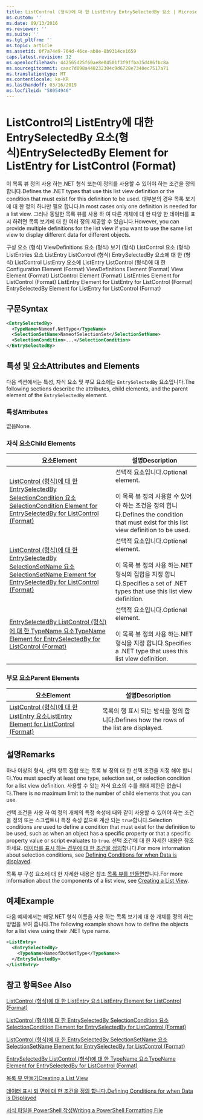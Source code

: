 ```yaml
---
title: ListControl (형식)에 대 한 ListEntry EntrySelectedBy 요소 | Microsoft Docs
ms.custom: ''
ms.date: 09/13/2016
ms.reviewer: ''
ms.suite: ''
ms.tgt_pltfrm: ''
ms.topic: article
ms.assetid: 0f7a74e9-764d-46ce-ab8e-8b9314ce1659
caps.latest.revision: 12
ms.openlocfilehash: 442565d25f60ae8e04501f3f9ffba35d486fbc8a
ms.sourcegitcommit: caac7d098a448232304c9d6728e7340ec7517a71
ms.translationtype: MT
ms.contentlocale: ko-KR
ms.lasthandoff: 03/16/2019
ms.locfileid: "58054946"
---
```

# <a name="entryselectedby-element-for-listentry-for-listcontrol-format"></a><span data-ttu-id="51a82-102">ListControl의 ListEntry에 대한 EntrySelectedBy 요소(형식)</span><span class="sxs-lookup"><span data-stu-id="51a82-102">EntrySelectedBy Element for ListEntry for ListControl (Format)</span></span>

<span data-ttu-id="51a82-103">이 목록 뷰 정의 사용 하는.NET 형식 또는이 정의를 사용할 수 있어야 하는 조건을 정의 합니다.</span><span class="sxs-lookup"><span data-stu-id="51a82-103">Defines the .NET types that use this list view definition or the condition that must exist for this definition to be used.</span></span> <span data-ttu-id="51a82-104">대부분의 경우 목록 보기에 대 한 정의 하나만 필요 합니다.</span><span class="sxs-lookup"><span data-stu-id="51a82-104">In most cases only one definition is needed for a list view.</span></span> <span data-ttu-id="51a82-105">그러나 동일한 목록 뷰를 사용 하 여 다른 개체에 대 한 다양 한 데이터를 표시 하려면 목록 보기에 대 한 여러 정의 제공할 수 있습니다.</span><span class="sxs-lookup"><span data-stu-id="51a82-105">However, you can provide multiple definitions for the list view if you want to use the same list view to display different data for different objects.</span></span>

<span data-ttu-id="51a82-106">구성 요소 (형식) ViewDefinitions 요소 (형식) 보기 (형식) ListControl 요소 (형식) ListEntries 요소 ListEntry ListControl (형식) EntrySelectedBy 요소에 대 한 (형식) ListControl ListEntry 요소에 ListEntry ListControl (형식)에 대 한</span><span class="sxs-lookup"><span data-stu-id="51a82-106">Configuration Element (Format) ViewDefinitions Element (Format) View Element (Format) ListControl Element (Format) ListEntries Element for ListControl (Format) ListEntry Element for ListEntry for ListControl (Format) EntrySelectedBy Element for ListEntry for ListControl (Format)</span></span>

## <a name="syntax"></a><span data-ttu-id="51a82-107">구문</span><span class="sxs-lookup"><span data-stu-id="51a82-107">Syntax</span></span>

```xml
<EntrySelectedBy>
  <TypeName>Nameof.NetType</TypeName>
  <SelectionSetName>NameofSelectionSet</SelectionSetName>
  <SelectionCondition>...</SelectionCondition>
</EntrySelectedBy>
```

## <a name="attributes-and-elements"></a><span data-ttu-id="51a82-108">특성 및 요소</span><span class="sxs-lookup"><span data-stu-id="51a82-108">Attributes and Elements</span></span>

<span data-ttu-id="51a82-109">다음 섹션에서는 특성, 자식 요소 및 부모 요소에는 `EntrySelectedBy` 요소입니다.</span><span class="sxs-lookup"><span data-stu-id="51a82-109">The following sections describe the attributes, child elements, and the parent element of the `EntrySelectedBy` element.</span></span>

### <a name="attributes"></a><span data-ttu-id="51a82-110">특성</span><span class="sxs-lookup"><span data-stu-id="51a82-110">Attributes</span></span>

<span data-ttu-id="51a82-111">없음</span><span class="sxs-lookup"><span data-stu-id="51a82-111">None.</span></span>

### <a name="child-elements"></a><span data-ttu-id="51a82-112">자식 요소</span><span class="sxs-lookup"><span data-stu-id="51a82-112">Child Elements</span></span>

|<span data-ttu-id="51a82-113">요소</span><span class="sxs-lookup"><span data-stu-id="51a82-113">Element</span></span>|<span data-ttu-id="51a82-114">설명</span><span class="sxs-lookup"><span data-stu-id="51a82-114">Description</span></span>|
|-------------|-----------------|
|[<span data-ttu-id="51a82-115">ListControl (형식)에 대 한 EntrySelectedBy SelectionCondition 요소</span><span class="sxs-lookup"><span data-stu-id="51a82-115">SelectionCondition Element for EntrySelectedBy for ListControl  (Format)</span></span>](./selectioncondition-element-for-entryselectedby-for-listcontrol-format.md)|<span data-ttu-id="51a82-116">선택적 요소입니다.</span><span class="sxs-lookup"><span data-stu-id="51a82-116">Optional element.</span></span><br /><br /> <span data-ttu-id="51a82-117">이 목록 뷰 정의 사용할 수 있어야 하는 조건을 정의 합니다.</span><span class="sxs-lookup"><span data-stu-id="51a82-117">Defines the condition that must exist for this list view definition to be used.</span></span>|
|[<span data-ttu-id="51a82-118">ListControl (형식)에 대 한 EntrySelectedBy SelectionSetName 요소</span><span class="sxs-lookup"><span data-stu-id="51a82-118">SelectionSetName Element for EntrySelectedBy for ListControl (Format)</span></span>](./selectionsetname-element-for-entryselectedby-for-listcontrol-format.md)|<span data-ttu-id="51a82-119">선택적 요소입니다.</span><span class="sxs-lookup"><span data-stu-id="51a82-119">Optional element.</span></span><br /><br /> <span data-ttu-id="51a82-120">이 목록 뷰 정의 사용 하는.NET 형식의 집합을 지정 합니다.</span><span class="sxs-lookup"><span data-stu-id="51a82-120">Specifies a set of .NET types that use this list view definition.</span></span>|
|[<span data-ttu-id="51a82-121">EntrySelectedBy ListControl (형식)에 대 한 TypeName 요소</span><span class="sxs-lookup"><span data-stu-id="51a82-121">TypeName Element for EntrySelectedBy for ListControl (Format)</span></span>](./typename-element-for-entryselectedby-for-listcontrol-format.md)|<span data-ttu-id="51a82-122">선택적 요소입니다.</span><span class="sxs-lookup"><span data-stu-id="51a82-122">Optional element.</span></span><br /><br /> <span data-ttu-id="51a82-123">이 목록 뷰 정의 사용 하는.NET 형식을 지정 합니다.</span><span class="sxs-lookup"><span data-stu-id="51a82-123">Specifies a .NET type that uses this list view definition.</span></span>|

### <a name="parent-elements"></a><span data-ttu-id="51a82-124">부모 요소</span><span class="sxs-lookup"><span data-stu-id="51a82-124">Parent Elements</span></span>

|<span data-ttu-id="51a82-125">요소</span><span class="sxs-lookup"><span data-stu-id="51a82-125">Element</span></span>|<span data-ttu-id="51a82-126">설명</span><span class="sxs-lookup"><span data-stu-id="51a82-126">Description</span></span>|
|-------------|-----------------|
|[<span data-ttu-id="51a82-127">ListControl (형식)에 대 한 ListEntry 요소</span><span class="sxs-lookup"><span data-stu-id="51a82-127">ListEntry Element for ListControl (Format)</span></span>](./listentry-element-for-listcontrol-format.md)|<span data-ttu-id="51a82-128">목록의 행 표시 되는 방식을 정의 합니다.</span><span class="sxs-lookup"><span data-stu-id="51a82-128">Defines how the rows of the list are displayed.</span></span>|

## <a name="remarks"></a><span data-ttu-id="51a82-129">설명</span><span class="sxs-lookup"><span data-stu-id="51a82-129">Remarks</span></span>

<span data-ttu-id="51a82-130">하나 이상의 형식, 선택 항목 집합 또는 목록 뷰 정의 대 한 선택 조건을 지정 해야 합니다.</span><span class="sxs-lookup"><span data-stu-id="51a82-130">You must specify at least one type, selection set, or selection condition for a list view definition.</span></span> <span data-ttu-id="51a82-131">사용할 수 있는 자식 요소의 수를 최대 제한은 없습니다.</span><span class="sxs-lookup"><span data-stu-id="51a82-131">There is no maximum limit to the number of child elements that you can use.</span></span>

<span data-ttu-id="51a82-132">선택 조건을 사용 하 여 정의 개체의 특정 속성에 때와 같이 사용할 수 있어야 하는 조건을 정의 또는 스크립트나 특정 속성 값으로 계산 되는 `true`합니다.</span><span class="sxs-lookup"><span data-stu-id="51a82-132">Selection conditions are used to define a condition that must exist for the definition to be used, such as when an object has a specific property or that a specific property value or script evaluates to `true`.</span></span> <span data-ttu-id="51a82-133">선택 조건에 대 한 자세한 내용은 참조 하세요. [데이터를 표시 하는 경우에 대 한 조건을 정의](./defining-conditions-for-displaying-data.md)합니다.</span><span class="sxs-lookup"><span data-stu-id="51a82-133">For more information about selection conditions, see [Defining Conditions for when Data is displayed](./defining-conditions-for-displaying-data.md).</span></span>

<span data-ttu-id="51a82-134">목록 뷰 구성 요소에 대 한 자세한 내용은 참조 [목록 뷰를 만들면](./creating-a-list-view.md)합니다.</span><span class="sxs-lookup"><span data-stu-id="51a82-134">For more information about the components of a list view, see [Creating a List View](./creating-a-list-view.md).</span></span>

## <a name="example"></a><span data-ttu-id="51a82-135">예제</span><span class="sxs-lookup"><span data-stu-id="51a82-135">Example</span></span>

<span data-ttu-id="51a82-136">다음 예제에서는 해당.NET 형식 이름을 사용 하는 목록 보기에 대 한 개체를 정의 하는 방법을 보여 줍니다.</span><span class="sxs-lookup"><span data-stu-id="51a82-136">The following example shows how to define the objects for a list view using their .NET type name.</span></span>

```xml
<ListEntry>
  <EntrySelectedBy>
    <TypeName>NameofDotNetType</TypeName>>
  </EntrySelectedBy>
</ListEntry>
```

## <a name="see-also"></a><span data-ttu-id="51a82-137">참고 항목</span><span class="sxs-lookup"><span data-stu-id="51a82-137">See Also</span></span>

[<span data-ttu-id="51a82-138">ListControl (형식)에 대 한 ListEntry 요소</span><span class="sxs-lookup"><span data-stu-id="51a82-138">ListEntry Element for ListControl (Format)</span></span>](./listentry-element-for-listcontrol-format.md)

[<span data-ttu-id="51a82-139">ListControl (형식)에 대 한 EntrySelectedBy SelectionCondition 요소</span><span class="sxs-lookup"><span data-stu-id="51a82-139">SelectionCondition Element for EntrySelectedBy for ListControl (Format)</span></span>](./selectioncondition-element-for-entryselectedby-for-listcontrol-format.md)

[<span data-ttu-id="51a82-140">ListControl (형식)에 대 한 EntrySelectedBy SelectionSetName 요소</span><span class="sxs-lookup"><span data-stu-id="51a82-140">SelectionSetName Element for EntrySelectedBy for ListControl (Format)</span></span>](./selectionsetname-element-for-entryselectedby-for-listcontrol-format.md)

[<span data-ttu-id="51a82-141">EntrySelectedBy ListControl (형식)에 대 한 TypeName 요소</span><span class="sxs-lookup"><span data-stu-id="51a82-141">TypeName Element for EntrySelectedBy for ListControl (Format)</span></span>](./typename-element-for-entryselectedby-for-listcontrol-format.md)

[<span data-ttu-id="51a82-142">목록 뷰 만들기</span><span class="sxs-lookup"><span data-stu-id="51a82-142">Creating a List View</span></span>](./creating-a-list-view.md)

[<span data-ttu-id="51a82-143">데이터 표시 되 면에 대 한 조건을 정의 합니다.</span><span class="sxs-lookup"><span data-stu-id="51a82-143">Defining Conditions for when Data is Displayed</span></span>](./defining-conditions-for-displaying-data.md)

[<span data-ttu-id="51a82-144">서식 파일을 PowerShell 작성</span><span class="sxs-lookup"><span data-stu-id="51a82-144">Writing a PowerShell Formatting File</span></span>](./writing-a-powershell-formatting-file.md)
